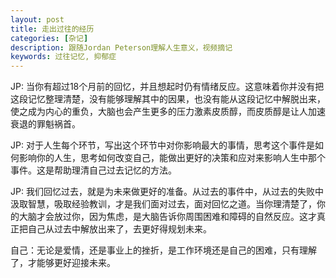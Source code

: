 ```yaml
---
layout: post
title: 走出过往的经历
categories: [杂记]
description: 跟随Jordan Peterson理解人生意义，视频摘记
keywords: 过往记忆, 抑郁症
---
```

JP: 当你有超过18个月前的回忆，并且想起时仍有情绪反应。这意味着你并没有把这段记忆整理清楚，没有能够理解其中的因果，也没有能从这段记忆中解脱出来，使之成为内心的重负，大脑也会产生更多的压力激素皮质醇，而皮质醇是让人加速衰退的罪魁祸首。

JP: 对于人生每个环节，写出这个环节中对你影响最大的事情，思考这个事件是如何影响你的人生，思考如何改变自己，能做出更好的决策和应对来影响人生中那个事件。这是帮助理清自己过去记忆的方法。

JP: 我们回忆过去，就是为未来做更好的准备。从过去的事件中，从过去的失败中汲取智慧，吸取经验教训，才是我们面对过去，面对回忆之道。当你理清楚了，你的大脑才会放过你，因为焦虑，是大脑告诉你周围困难和障碍的自然反应。这才真正把自己从过去中解放出来了，去更好得规划未来。

自己：无论是爱情，还是事业上的挫折，是工作环境还是自己的困难，只有理解了，才能够更好迎接未来。